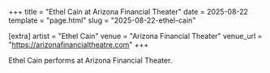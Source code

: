+++
title = "Ethel Cain at Arizona Financial Theater"
date = 2025-08-22
template = "page.html"
slug = "2025-08-22-ethel-cain"

[extra]
artist = "Ethel Cain"
venue = "Arizona Financial Theater"
venue_url = "https://arizonafinancialtheatre.com"
+++

Ethel Cain performs at Arizona Financial Theater.
